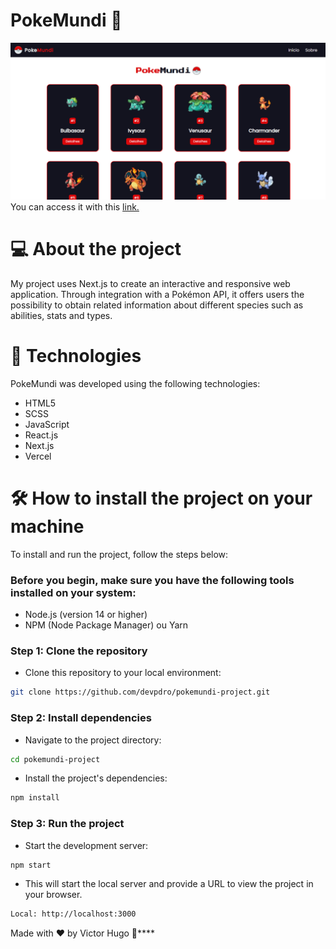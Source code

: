 # PokeMundi 🔴
![Alt text](public/readme/post1.png)
You can access it with this [link.](https://pokemundi-project.vercel.app/)

# 💻 About the project 
My project uses Next.js to create an interactive and responsive web application. Through integration with a Pokémon API, it offers users the possibility to obtain related information about different species such as abilities, stats and types.

# 🚀 Technologies 
PokeMundi was developed using the following technologies:

- HTML5
- SCSS
- JavaScript
- React.js
- Next.js
- Vercel
  
# 🛠️ How to install the project on your machine
To install and run the project, follow the steps below:

<h3>Before you begin, make sure you have the following tools installed on your system:</h3>

- Node.js (version 14 or higher)
- NPM (Node Package Manager) ou Yarn

<h3>Step 1: Clone the repository</h3> 

- Clone this repository to your local environment:

```bash
git clone https://github.com/devpdro/pokemundi-project.git
```

<h3>Step 2: Install dependencies</h3> 

- Navigate to the project directory:

```bash
cd pokemundi-project
```

- Install the project's dependencies:

```bash
npm install
```

<h3>Step 3: Run the project</h3> 

- Start the development server:

```bash
npm start
```

- This will start the local server and provide a URL to view the project in your browser.
  
```bash
Local: http://localhost:3000
```

Made with ❤️ by Victor Hugo 👋****
